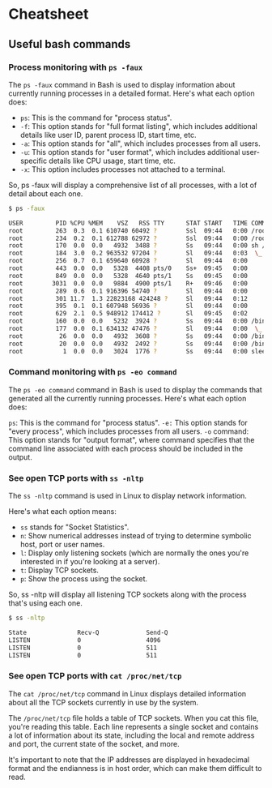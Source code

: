 # Cheatsheet

## Useful bash commands

### Process monitoring with `ps -faux`

The `ps -faux` command in Bash is used to display information about currently running processes in a detailed format. Here's what each option does:

- `ps`: This is the command for "process status".
- `-f`: This option stands for "full format listing", which includes additional details like user ID, parent process ID, start time, etc.
- `-a`: This option stands for "all", which includes processes from all users.
- `-u`: This option stands for "user format", which includes additional user-specific details like CPU usage, start time, etc.
- `-x`: This option includes processes not attached to a terminal.

So, ps -faux will display a comprehensive list of all processes, with a lot of detail about each one.

```bash
$ ps -faux

USER         PID %CPU %MEM    VSZ   RSS TTY      STAT START   TIME COMMAND
root         263  0.3  0.1 610740 60492 ?        Ssl  09:44   0:00 /root/.vscode-server/bin/019f4d1419fbc8219a181fab7892ebccf7ee29a2/node -e  ????const net = require('net'); ????const fs 
root         234  0.2  0.1 612788 62972 ?        Ssl  09:44   0:00 /root/.vscode-server/bin/019f4d1419fbc8219a181fab7892ebccf7ee29a2/node -e  ????const net = require('net'); ????const fs 
root         170  0.0  0.0   4932  3488 ?        Ss   09:44   0:00 sh /root/.vscode-server/bin/019f4d1419fbc8219a181fab7892ebccf7ee29a2/bin/code-server --log debug --force-disable-user-en
root         184  3.0  0.2 963532 97204 ?        Sl   09:44   0:03  \_ /root/.vscode-server/bin/019f4d1419fbc8219a181fab7892ebccf7ee29a2/node /root/.vscode-server/bin/019f4d1419fbc8219a18
root         256  0.7  0.1 659640 60928 ?        Sl   09:44   0:00      \_ /root/.vscode-server/bin/019f4d1419fbc8219a181fab7892ebccf7ee29a2/node /root/.vscode-server/bin/019f4d1419fbc821
root         443  0.0  0.0   5328  4408 pts/0    Ss+  09:45   0:00      |   \_ /bin/bash --init-file /root/.vscode-server/bin/019f4d1419fbc8219a181fab7892ebccf7ee29a2/out/vs/workbench/con
root         849  0.0  0.0   5328  4640 pts/1    Ss   09:45   0:00      |   \_ /bin/bash --init-file /root/.vscode-server/bin/019f4d1419fbc8219a181fab7892ebccf7ee29a2/out/vs/workbench/con
root        3031  0.0  0.0   9884  4900 pts/1    R+   09:46   0:00      |       \_ ps -faux
root         289  0.6  0.1 916396 54740 ?        Sl   09:44   0:00      \_ /root/.vscode-server/bin/019f4d1419fbc8219a181fab7892ebccf7ee29a2/node /root/.vscode-server/bin/019f4d1419fbc821
root         301 11.7  1.3 22823168 424248 ?     Sl   09:44   0:12      \_ /root/.vscode-server/bin/019f4d1419fbc8219a181fab7892ebccf7ee29a2/node --dns-result-order=ipv4first /root/.vscod
root         395  0.1  0.1 607948 56936 ?        Sl   09:44   0:00          \_ /root/.vscode-server/bin/019f4d1419fbc8219a181fab7892ebccf7ee29a2/node /root/.vscode-server/bin/019f4d1419fb
root         629  2.1  0.5 948912 174412 ?       Sl   09:45   0:02          \_ /root/.vscode-server/bin/019f4d1419fbc8219a181fab7892ebccf7ee29a2/node /root/.vscode-server/extensions/ms-py
root         160  0.0  0.0   5232  3924 ?        Ss   09:44   0:00 /bin/sh
root         177  0.0  0.1 634132 47476 ?        Sl   09:44   0:00  \_ /root/.vscode-server/bin/019f4d1419fbc8219a181fab7892ebccf7ee29a2/node /tmp/vscode-remote-containers-server-ebc51706
root          26  0.0  0.0   4932  3608 ?        Ss   09:44   0:00 /bin/sh
root          20  0.0  0.0   4932  2492 ?        Ss   09:44   0:00 /bin/sh
root           1  0.0  0.0   3024  1776 ?        Ss   09:44   0:00 sleep infinity
```

### Command monitoring with `ps -eo command`

The `ps -eo command` command in Bash is used to display the commands that generated all the currently running processes. Here's what each option does:

`ps`: This is the command for "process status".
`-e:` This option stands for "every process", which includes processes from all users.
`-o` command: This option stands for "output format", where command specifies that the command line associated with each process should be included in the output.

### See open TCP ports with `ss -nltp`

The `ss -nltp` command is used in Linux to display network information.

Here's what each option means:

- `ss` stands for "Socket Statistics".
- `n`: Show numerical addresses instead of trying to determine symbolic host, port or user names.
- `l`: Display only listening sockets (which are normally the ones you're interested in if you're looking at a server).
- `t`: Display TCP sockets.
- `p`: Show the process using the socket.

So, ss -nltp will display all listening TCP sockets along with the process that's using each one.

```bash
$ ss -nltp

State              Recv-Q             Send-Q                           Local Address:Port                            Peer Address:Port             Process                                     
LISTEN             0                  4096                                127.0.0.11:45431                                0.0.0.0:*                                                            
LISTEN             0                  511                                  127.0.0.1:42493                                0.0.0.0:*                 users:(("node",pid=301,fd=41))             
LISTEN             0                  511                                  127.0.0.1:42977                                0.0.0.0:*                 users:(("node",pid=184,fd=19))
```

### See open TCP ports with `cat /proc/net/tcp`

The `cat /proc/net/tcp` command in Linux displays detailed information about all the TCP sockets currently in use by the system.

The `/proc/net/tcp` file holds a table of TCP sockets. When you cat this file, you're reading this table. Each line represents a single socket and contains a lot of information about its state, including the local and remote address and port, the current state of the socket, and more.

It's important to note that the IP addresses are displayed in hexadecimal format and the endianness is in host order, which can make them difficult to read.
